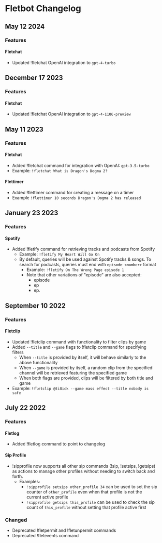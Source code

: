 # Fletbot Changelog

## May 12 2024

### Features

#### Fletchat
- Updated !fletchat OpenAI integration to `gpt-4-turbo`

## December 17 2023

### Features

#### Fletchat
- Updated !fletchat OpenAI integration to `gpt-4-1106-preview`

## May 11 2023

### Features

#### Fletchat
- Added !fletchat command for integration with OpenAI: `gpt-3.5-turbo`
- Example: `!fletchat What is Dragon's Dogma 2?`

#### Flettimer
- Added !flettimer command for creating a message on a timer
- Example `!flettimer 10 seconds Dragon's Dogma 2 has released`

## January 23 2023

### Features

#### Spotify
- Added !fletify command for retrieving tracks and podcasts from Spotify
  - Example: `!fletify My Heart Will Go On`
  - By default, queries will be used against Spotify tracks & songs. To search for podcasts, queries must end with `episode <number>` format
    - Example: `!fletify On The Wrong Page episode 1`
    - Note that other variations of "episode" are also accepted:
      - episode
      - ep
      - ep.

## September 10 2022

### Features

#### Fletclip
- Updated !fletclip command with functionality to filter clips by game
- Added `--title` and `--game` flags to !fletclip command for specifying filters
  - When `--title` is provided by itself, it will behave similarly to the above functionality
  - When `--game` is provided by itself, a random clip from the specified channel will be retrieved featuring the specified game
  - When both flags are provided, clips will be filtered by both title and game
- Example: `!fletclip @ti8ick --game mass effect --title nobody is safe`

## July 22 2022

### Features

#### Fletlog
- Added !fletlog command to point to changelog

#### Sip Profile
- !sipprofile now supports all other sip commands (!sip, !setsips, !getsips) as actions to manage other profiles without needing to switch back and forth.
  - Examples:
    - `!sipprofile setsips other_profile 34` can be used to set the sip counter of `other_profile` even when that profile is not the current active profile
    - `!sipprofile getsips this_profile` can be used to check the sip count of `this_profile` without setting that profile active first

### Changed
- Deprecated !fletpermit and !fletunpermit commands
- Deprecated !fletevents command